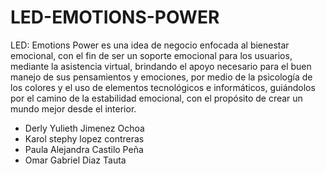 # LED-EMOTIONS-POWER
LED: Emotions Power es una idea de negocio enfocada al bienestar emocional, con el fin de ser un soporte emocional para los usuarios, mediante la asistencia virtual, brindando el apoyo necesario para el buen manejo de sus pensamientos y emociones, por medio de la psicología de los colores y el uso de elementos tecnológicos e informáticos, guiándolos por el camino de la estabilidad emocional, con el propósito de crear un mundo mejor desde el interior.

- Derly Yulieth Jimenez Ochoa
- Karol stephy lopez contreras
- Paula Alejandra Castilo Peña
- Omar Gabriel Diaz Tauta
